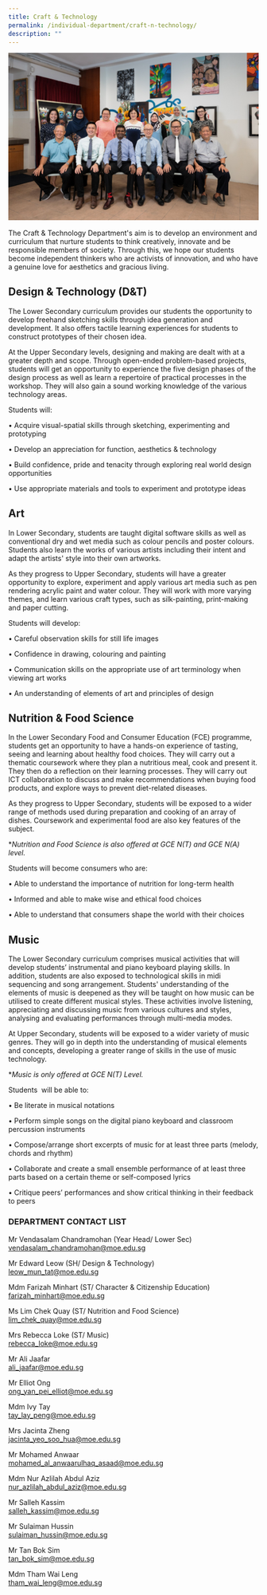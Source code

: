 ```yaml
---
title: Craft & Technology
permalink: /individual-department/craft-n-technology/
description: ""
---
```

![2022.03.23 Temasek Sec Department Photographs 8673.jpg](/images/20220323%20Temasek%20Sec%20Department%20Photographs%208673.jpg)  

The Craft & Technology Department's aim is to develop an environment and curriculum that nurture students to think creatively, innovate and be responsible members of society. Through this, we hope our students become independent thinkers who are activists of innovation, and who have a genuine love for aesthetics and gracious living.  
  
## Design & Technology (D&T)

The Lower Secondary curriculum provides our students the opportunity to develop freehand sketching skills through idea generation and development. It also offers tactile learning experiences for students to construct prototypes of their chosen idea.  
  
At the Upper Secondary levels, designing and making are dealt with at a greater depth and scope. Through open-ended problem-based projects, students will get an opportunity to experience the five design phases of the design process as well as learn a repertoire of practical processes in the workshop. They will also gain a sound working knowledge of the various technology areas.  
  

Students will:

• Acquire visual-spatial skills through sketching, experimenting and prototyping

• Develop an appreciation for function, aesthetics & technology

• Build confidence, pride and tenacity through exploring real world design opportunities

• Use appropriate materials and tools to experiment and prototype ideas

  
## Art

In Lower Secondary, students are taught digital software skills as well as conventional dry and wet media such as colour pencils and poster colours. Students also learn the works of various artists including their intent and adapt the artists' style into their own artworks.

  

As they progress to Upper Secondary, students will have a greater opportunity to explore, experiment and apply various art media such as pen rendering acrylic paint and water colour. They will work with more varying themes, and learn various craft types, such as silk-painting, print-making and paper cutting.

  

Students will develop:

• Careful observation skills for still life images

• Confidence in drawing, colouring and painting

• Communication skills on the appropriate use of art terminology when viewing art works

• An understanding of elements of art and principles of design

  

## Nutrition & Food Science 

In the Lower Secondary Food and Consumer Education (FCE) programme, students get an opportunity to have a hands-on experience of tasting, seeing and learning about healthy food choices. They will carry out a thematic coursework where they plan a nutritious meal, cook and present it. They then do a reflection on their learning processes. They will carry out ICT collaboration to discuss and make recommendations when buying food products, and explore ways to prevent diet-related diseases. 

  

As they progress to Upper Secondary, students will be exposed to a wider range of methods used during preparation and cooking of an array of dishes. Coursework and experimental food are also key features of the subject.

  

\*_Nutrition and Food Science is also offered at GCE N(T) and GCE N(A) level._ 

  

Students will become consumers who are:

• Able to understand the importance of nutrition for long-term health

• Informed and able to make wise and ethical food choices

• Able to understand that consumers shape the world with their choices

  
## Music

The Lower Secondary curriculum comprises musical activities that will develop students’ instrumental and piano keyboard playing skills. In addition, students are also exposed to technological skills in midi sequencing and song arrangement. Students' understanding of the elements of music is deepened as they will be taught on how music can be utilised to create different musical styles. These activities involve listening, appreciating and discussing music from various cultures and styles, analysing and evaluating performances through multi-media modes.

  

At Upper Secondary, students will be exposed to a wider variety of music genres. They will go in depth into the understanding of musical elements and concepts, developing a greater range of skills in the use of music technology.

  

\*_Music is only offered at GCE N(T) Level._

  

Students  will be able to:

• Be literate in musical notations

• Perform simple songs on the digital piano keyboard and classroom percussion instruments

• Compose/arrange short excerpts of music for at least three parts (melody, chords and rhythm) 

• Collaborate and create a small ensemble performance of at least three parts based on a certain theme or self-composed lyrics

• Critique peers’ performances and show critical thinking in their feedback to peers

  

### DEPARTMENT CONTACT LIST


Mr Vendasalam Chandramohan (Year Head/ Lower Sec)   
vendasalam_chandramohan@moe.edu.sg  

  

Mr Edward Leow (SH/ Design & Technology)   
leow_mun_tat@moe.edu.sg  
  
Mdm Farizah Minhart (ST/ Character & Citizenship Education)  
farizah_minhart@moe.edu.sg  
  
Ms Lim Chek Quay (ST/ Nutrition and Food Science)  
lim_chek_quay@moe.edu.sg  
  
Mrs Rebecca Loke (ST/ Music)  
rebecca_loke@moe.edu.sg  
  
Mr Ali Jaafar  
ali_jaafar@moe.edu.sg  
  
Mr Elliot Ong  
ong_yan_pei_elliot@moe.edu.sg  
  
Mdm Ivy Tay  
tay_lay_peng@moe.edu.sg  
  
Mrs Jacinta Zheng  
jacinta_yeo_soo_hua@moe.edu.sg  
  
Mr Mohamed Anwaar  
mohamed_al_anwaarulhaq_asaad@moe.edu.sg  
  
Mdm Nur Azlilah Abdul Aziz  
nur_azlilah_abdul_aziz@moe.edu.sg  
  
  
Mr Salleh Kassim  
salleh_kassim@moe.edu.sg  
  
Mr Sulaiman Hussin  
sulaiman_hussin@moe.edu.sg  
  
Mr Tan Bok Sim  
tan_bok_sim@moe.edu.sg  
  
Mdm Tham Wai Leng  
tham_wai_leng@moe.edu.sg